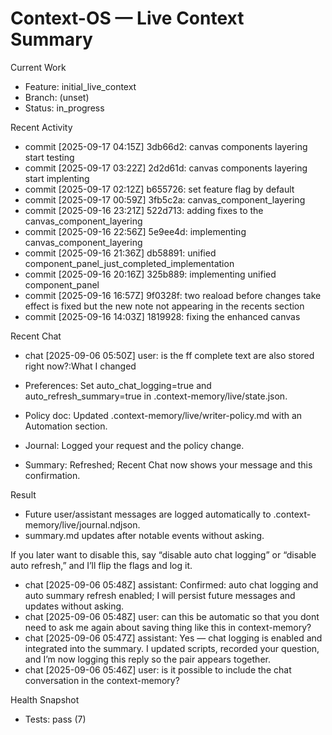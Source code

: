 # Context-OS — Live Context Summary

Current Work
- Feature: initial_live_context
- Branch: (unset)
- Status: in_progress

Recent Activity
- commit [2025-09-17 04:15Z] 3db66d2: canvas components layering start testing
- commit [2025-09-17 03:22Z] 2d2d61d: canvas components layering start implenting
- commit [2025-09-17 02:12Z] b655726: set feature flag by default
- commit [2025-09-17 00:59Z] 3fb5c2a: canvas_component_layering
- commit [2025-09-16 23:21Z] 522d713: adding fixes to the canvas_component_layering
- commit [2025-09-16 22:56Z] 5e9ee4d: implementing canvas_component_layering
- commit [2025-09-16 21:36Z] db58891: unified component_panel_just_completed_implementation
- commit [2025-09-16 20:16Z] 325b889: implementing unified component_panel
- commit [2025-09-16 16:57Z] 9f0328f: two reaload before changes take effect is fixed but the new note not appearing in the recents section
- commit [2025-09-16 14:03Z] 1819928: fixing the enhanced canvas

Recent Chat
- chat [2025-09-06 05:50Z] user: is the ff complete text are also stored right now?:What I changed

- Preferences: Set auto_chat_logging=true and auto_refresh_summary=true in .context-memory/live/state.json.
- Policy doc: Updated .context-memory/live/writer-policy.md with an Automation section.
- Journal: Logged your request and the policy change.
- Summary: Refreshed; Recent Chat now shows your message and this confirmation.

Result

- Future user/assistant messages are logged automatically to .context-memory/live/journal.ndjson.
- summary.md updates after notable events without asking.

If you later want to disable this, say “disable auto chat logging” or “disable auto refresh,” and I’ll flip the
flags and log it.

- chat [2025-09-06 05:48Z] assistant: Confirmed: auto chat logging and auto summary refresh enabled; I will persist future messages and updates without asking.
- chat [2025-09-06 05:48Z] user: can this be automatic so that you dont need to ask me again about saving thing like this in context-memory?
- chat [2025-09-06 05:47Z] assistant: Yes — chat logging is enabled and integrated into the summary. I updated scripts, recorded your question, and I’m now logging this reply so the pair appears together.
- chat [2025-09-06 05:46Z] user: is it possible to include the chat conversation in the context-memory?

Health Snapshot
- Tests: pass (7)
